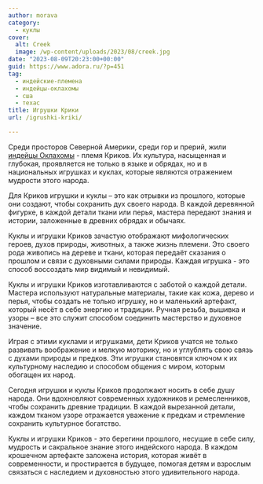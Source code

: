 ```yaml
---
author: morava
category:
  - куклы
cover:
  alt: Creek
  image: /wp-content/uploads/2023/08/creek.jpg
date: "2023-08-09T20:23:00+00:00"
guid: https://www.adora.ru/?p=451
tag:
  - индейские-племена
  - индейцы-оклахомы
  - сша
  - техас
title: Игрушки Крики
url: /igrushki-kriki/

---
```

Среди просторов Северной Америки, среди гор и прерий, жили [индейцы Оклахомы](https://www.adora.ru/igrushki-arapaho/564/) \- племя Криков. Их культура, насыщенная и глубокая, проявляется не только в языке и обрядах, но и в национальных игрушках и куклах, которые являются отражением мудрости этого народа.

Для Криков игрушки и куклы – это как отрывки из прошлого, которые они создают, чтобы сохранить дух своего народа. В каждой деревянной фигурке, в каждой детали ткани или перья, мастера передают знания и истории, заложенные в древних обрядах и обычаях.

Куклы и игрушки Криков зачастую отображают мифологических героев, духов природы, животных, а также жизнь племени. Это своего рода живопись на дереве и ткани, которая передаёт сказания о прошлом и связи с духовными силами природы. Каждая игрушка \- это способ воссоздать мир видимый и невидимый.

Куклы и игрушки Криков изготавливаются с заботой о каждой детали. Мастера используют натуральные материалы, такие как кожа, дерево и перья, чтобы создать не только игрушку, но и маленький артефакт, который несёт в себе энергию и традиции. Ручная резьба, вышивка и узоры – все это служит способом соединить мастерство и духовное значение.

Играя с этими куклами и игрушками, дети Криков учатся не только развивать воображение и мелкую моторику, но и углублять свою связь с духами природы и предков. Эти игрушки становятся ключом к их культурному наследию и способом общения с миром, которым обогащен их народ.

Сегодня игрушки и куклы Криков продолжают носить в себе душу народа. Они вдохновляют современных художников и ремесленников, чтобы сохранить древние традиции. В каждой вырезанной детали, каждом тканом узоре отражается уважение к предкам и стремление сохранить культурное богатство.

Куклы и игрушки Криков \- это берегини прошлого, несущие в себе силу, мудрость и сакральное знание этого индейского народа. В каждом крошечном артефакте заложена история, которая живёт в современности, и простирается в будущее, помогая детям и взрослым связаться с наследием и духовностью этого удивительного народа.

